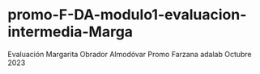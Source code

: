 # promo-F-DA-modulo1-evaluacion-intermedia-Marga

Evaluación Margarita Obrador Almodóvar
Promo Farzana adalab 
Octubre 2023

